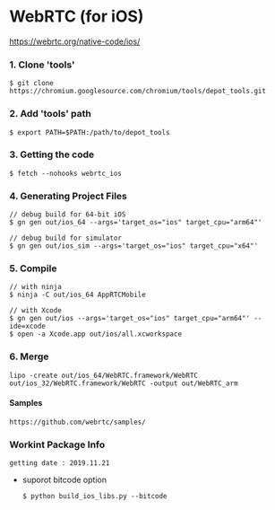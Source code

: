 # WebRTC (for iOS)

https://webrtc.org/native-code/ios/

### 1. Clone 'tools'
	$ git clone https://chromium.googlesource.com/chromium/tools/depot_tools.git

### 2. Add 'tools' path
	$ export PATH=$PATH:/path/to/depot_tools

### 3. Getting the code
	$ fetch --nohooks webrtc_ios

### 4. Generating Project Files
	// debug build for 64-bit iOS
	$ gn gen out/ios_64 --args='target_os="ios" target_cpu="arm64"'
  
	// debug build for simulator
	$ gn gen out/ios_sim --args='target_os="ios" target_cpu="x64"'

### 5. Compile
	// with ninja
	$ ninja -C out/ios_64 AppRTCMobile
  
	// with Xcode
	$ gn gen out/ios --args='target_os="ios" target_cpu="arm64"' --ide=xcode
	$ open -a Xcode.app out/ios/all.xcworkspace

### 6. Merge 
	lipo -create out/ios_64/WebRTC.framework/WebRTC out/ios_32/WebRTC.framework/WebRTC -output out/WebRTC_arm


#### Samples
	https://github.com/webrtc/samples/

### Workint Package Info
	getting date : 2019.11.21
	
* suporot bitcode option
  ```
  $ python build_ios_libs.py --bitcode

